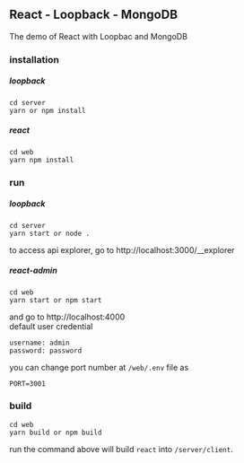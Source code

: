 ## React - Loopback - MongoDB

The demo of React with Loopbac and MongoDB

### installation
##### loopback
~~~
cd server
yarn or npm install
~~~

##### react
~~~
cd web
yarn npm install
~~~

### run
##### loopback
~~~
cd server
yarn start or node .
~~~

to access api explorer, go to http://localhost:3000/__explorer

##### react-admin
~~~
cd web
yarn start or npm start
~~~

and go to http://localhost:4000  
default user credential

~~~
username: admin
password: password
~~~

you can change port number at `/web/.env` file as
~~~
PORT=3001
~~~

### build
~~~
cd web
yarn build or npm build
~~~

run the command above will build `react` into `/server/client`.